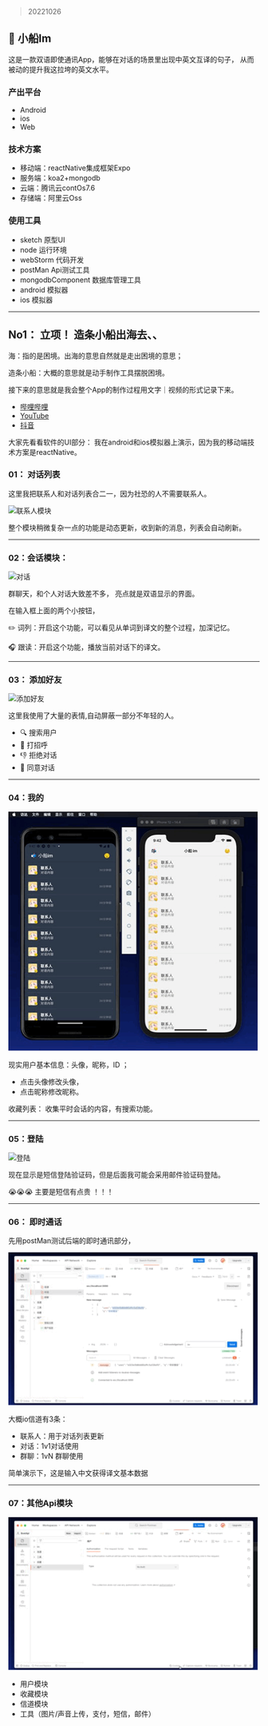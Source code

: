 > 20221026
## 🚣 小船Im 
这是一款双语即使通讯App，能够在对话的场景里出现中英文互译的句子，
从而被动的提升我这拉垮的英文水平。

###  产出平台
* Android 
* ios
* Web

### 技术方案
* 移动端：reactNative集成框架Expo
* 服务端：koa2+mongodb
* 云端：腾讯云contOs7.6
* 存储端：阿里云Oss

### 使用工具
* sketch 原型UI
* node 运行环境
* webStorm 代码开发
* postMan Api测试工具
* mongodbComponent 数据库管理工具
* android 模拟器
* ios 模拟器

***
    
## No1： 立项！ 造条小船出海去、、

海：指的是困境。出海的意思自然就是走出困境的意思； 

造条小船：大概的意思就是动手制作工具摆脱困境。

接下来的意思就是我会整个App的制作过程用文字｜视频的形式记录下来。

* [哔哩哔哩](https://space.bilibili.com/133278591) 
* [YouTube](https://www.youtube.com/channel/UC7SjqRUqE-2r3XJ3274DiYQ)
* [抖音](https://www.douyin.com/user/MS4wLjABAAAAzLXcL2vZ0JGJsFCzFbcgiQVBLFJQ_XM-AEBfEwvjdhc)

大家先看看软件的UI部分：
我在android和ios模拟器上演示，因为我的移动端技术方案是reactNative。



### 01： 对话列表
这里我把联系人和对话列表合二一，因为社恐的人不需要联系人。

![联系人模块](https://raw.githubusercontent.com/Hezhong123/boatApp/main/mdImg/add.gif)

整个模块稍微复杂一点的功能是动态更新，收到新的消息，列表会自动刷新。
***

### 02：会话模块：
![对话](https://github.com/Hezhong123/boatApp/blob/main/mdImg/im.gif?raw=true)

群聊天，和个人对话大致差不多，
亮点就是双语显示的界面。

在输入框上面的两个小按钮，

✏️  词列：开启这个功能，可以看见从单词到译文的整个过程，加深记忆。

🎧 跟读：开启这个功能，播放当前对话下的译文。
***

### 03： 添加好友

![添加好友](https://github.com/Hezhong123/boatApp/blob/main/mdImg/add.gif?raw=true)

这里我使用了大量的表情,自动屏蔽一部分不年轻的人。

* 🔍 搜索用户
* 👋 打招呼
* 👎 拒绝对话
* 🤝 同意对话


*** 

### 04：我的

![我的](https://github.com/Hezhong123/boatApp/blob/main/mdImg/me.gif?raw=true)

现实用户基本信息：头像，昵称，ID ；
* 点击头像修改头像，
* 点击昵称修改昵称。

收藏列表： 收集平时会话的内容，有搜索功能。

***

### 05：登陆
![登陆](https://github.com/Hezhong123/boatApp/blob/main/mdImg/login.gif?raw=true)

现在显示是短信登陆验证码，但是后面我可能会采用邮件验证码登陆。

😭😭😭 主要是短信有点贵 ！！！
*** 

### 06： 即时通话
先用postMan测试后端的即时通讯部分，

![imApi](https://github.com/Hezhong123/boatApp/blob/main/mdImg/imApi.gif?raw=true)

大概io信道有3条：

* 联系人：用于对话列表更新
* 对话：1v1对话使用
* 群聊：1vN 群聊使用

简单演示下，这是输入中文获得译文基本数据
***

### 07：其他Api模块
![api接口](https://github.com/Hezhong123/boatApp/blob/main/mdImg/api.gif?raw=true)

* 用户模块
* 收藏模块
* 信道模块
* 工具（图片/声音上传，支付，短信，邮件）





